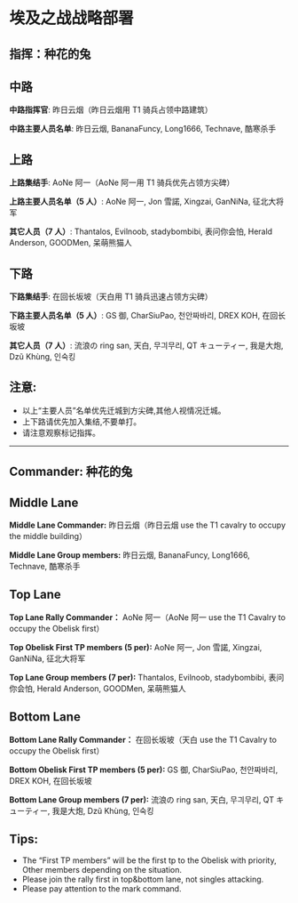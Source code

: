 # 埃及之战战略部署

## 指挥：种花的兔

## 中路

**中路指挥官**: 昨日云烟（昨日云烟用 T1 骑兵占领中路建筑）

**中路主要人员名单**: 昨日云烟, BananaFuncy, Long1666, Technave, 酷寒杀手

## 上路

**上路集结手**: AoNe 阿一（AoNe 阿一用 T1 骑兵优先占领方尖碑）

**上路主要人员名单（5 人）**: AoNe 阿一, Jon 雪諾, Xingzai, GanNiNa, 征北大将军

**其它人员（7 人）**: Thantalos, Evilnoob, stadybombibi, 表问你会怕, Herald Anderson, GOODMen, 呆萌熊猫人

## 下路

**下路集结手**: 在回长坂坡（天白用 T1 骑兵迅速占领方尖碑）

**下路主要人员名单（5 人）**: GS 御, CharSiuPao, 천안짜바리, DREX KOH, 在回长坂坡

**其它人员（7 人）**: 流浪の ring san, 天白, 무긔무리, QT キューティー, 我是大炮, Dzũ Khùng, 인숙킹

## 注意:

- 以上“主要人员”名单优先迁城到方尖碑,其他人视情况迁城。
- 上下路请优先加入集结,不要单打。
- 请注意观察标记指挥。

---

## Commander: 种花的兔

## Middle Lane

**Middle Lane Commander:** 昨日云烟（昨日云烟 use the T1 cavalry to occupy the middle building）

**Middle Lane Group members:** 昨日云烟, BananaFuncy, Long1666, Technave, 酷寒杀手

## Top Lane

**Top Lane Rally Commander：** AoNe 阿一（AoNe 阿一 use the T1 Cavalry to occupy the Obelisk first）

**Top Obelisk First TP members (5 per):** AoNe 阿一, Jon 雪諾, Xingzai, GanNiNa, 征北大将军

**Top Lane Group members (7 per):** Thantalos, Evilnoob, stadybombibi, 表问你会怕, Herald Anderson, GOODMen, 呆萌熊猫人

## Bottom Lane

**Bottom Lane Rally Commander：** 在回长坂坡（天白 use the T1 Cavalry to occupy the Obelisk first）

**Bottom Obelisk First TP members (5 per):** GS 御, CharSiuPao, 천안짜바리, DREX KOH, 在回长坂坡

**Bottom Lane Group members (7 per):** 流浪の ring san, 天白, 무긔무리, QT キューティー, 我是大炮, Dzũ Khùng, 인숙킹

## Tips:

- The “First TP members” will be the first tp to the Obelisk with priority, Other members depending on the situation.
- Please join the rally first in top&bottom lane, not singles attacking.
- Please pay attention to the mark command.
